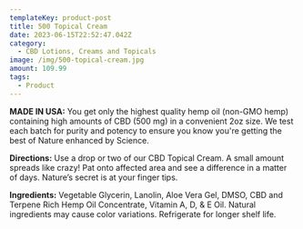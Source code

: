 ```yaml
---
templateKey: product-post
title: 500 Topical Cream
date: 2023-06-15T22:52:47.042Z
category:
  - CBD Lotions, Creams and Topicals
image: /img/500-topical-cream.jpg
amount: 109.99
tags:
  - Product
---
```

**MADE IN USA:** You get only the highest quality hemp oil (non-GMO hemp) containing high amounts of CBD (500 mg) in a convenient 2oz size. We test each batch for purity and potency to ensure you know you're getting the best of Nature enhanced by Science.

**Directions:** Use a drop or two of our CBD Topical Cream. A small amount spreads like crazy! Pat onto affected area and see a difference in a matter of days. Nature’s secret is at your finger tips.

**Ingredients:** Vegetable Glycerin, Lanolin, Aloe Vera Gel, DMSO, CBD and Terpene Rich Hemp Oil Concentrate, Vitamin A, D, & E Oil. Natural ingredients may cause color variations. Refrigerate for longer shelf life.
